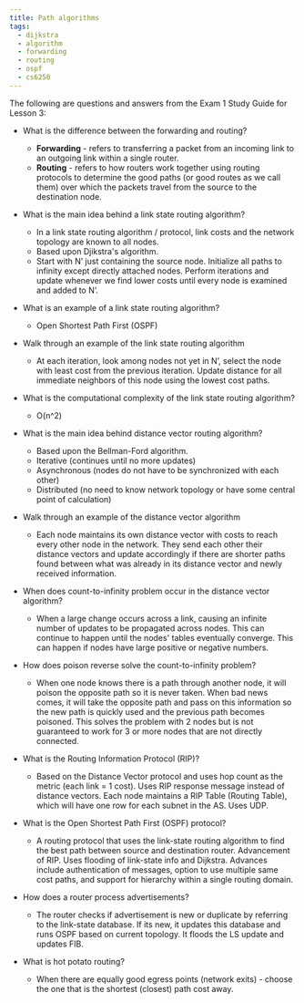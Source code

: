```yaml
---
title: Path algorithms
tags:
  - dijkstra
  - algorithm
  - forwarding
  - routing
  - ospf
  - cs6250
---
```


The following are questions and answers from the Exam 1 Study Guide for Lesson
3:

- What is the difference between the forwarding and routing?

  - **Forwarding** - refers to transferring a packet from an incoming link to an
    outgoing link within a single router.
  - **Routing** - refers to how routers work together using routing protocols to
    determine the good paths (or good routes as we call them) over which the
    packets travel from the source to the destination node.

- What is the main idea behind a link state routing algorithm?

  - In a link state routing algorithm / protocol, link costs and the network
    topology are known to all nodes.
  - Based upon Djikstra's algorithm.
  - Start with N’ just containing the source node. Initialize all paths to
    infinity except directly attached nodes. Perform iterations and update
    whenever we find lower costs until every node is examined and added to N’.

- What is an example of a link state routing algorithm?

  - Open Shortest Path First (OSPF)

- Walk through an example of the link state routing algorithm

  - At each iteration, look among nodes not yet in N’, select the node with
    least cost from the previous iteration. Update distance for all immediate
    neighbors of this node using the lowest cost paths.

- What is the computational complexity of the link state routing algorithm?

  - O(n^2)

- What is the main idea behind distance vector routing algorithm?

  - Based upon the Bellman-Ford algorithm.
  - Iterative (continues until no more updates)
  - Asynchronous (nodes do not have to be synchronized with each other)
  - Distributed (no need to know network topology or have some central point of
    calculation)

- Walk through an example of the distance vector algorithm

  - Each node maintains its own distance vector with costs to reach every other
    node in the network. They send each other their distance vectors and update
    accordingly if there are shorter paths found between what was already in its
    distance vector and newly received information.

- When does count-to-infinity problem occur in the distance vector algorithm?

  - When a large change occurs across a link, causing an infinite number of
    updates to be propagated across nodes. This can continue to happen until the
    nodes' tables eventually converge. This can happen if nodes have large
    positive or negative numbers.

- How does poison reverse solve the count-to-infinity problem?

  - When one node knows there is a path through another node, it will poison the
    opposite path so it is never taken. When bad news comes, it will take the
    opposite path and pass on this information so the new path is quickly used
    and the previous path becomes poisoned. This solves the problem with 2 nodes
    but is not guaranteed to work for 3 or more nodes that are not directly
    connected.

- What is the Routing Information Protocol (RIP)?

  - Based on the Distance Vector protocol and uses hop count as the metric (each
    link = 1 cost). Uses RIP response message instead of distance vectors. Each
    node maintains a RIP Table (Routing Table), which will have one row for each
    subnet in the AS. Uses UDP.

- What is the Open Shortest Path First (OSPF) protocol?

  - A routing protocol that uses the link-state routing algorithm to find the
    best path between source and destination router. Advancement of RIP. Uses
    flooding of link-state info and Dijkstra. Advances include authentication of
    messages, option to use multiple same cost paths, and support for hierarchy
    within a single routing domain.

- How does a router process advertisements?

  - The router checks if advertisement is new or duplicate by referring to the
    link-state database. If its new, it updates this database and runs OSPF
    based on current topology. It floods the LS update and updates FIB.

- What is hot potato routing?

  - When there are equally good egress points (network exits) - choose the one
    that is the shortest (closest) path cost away.
